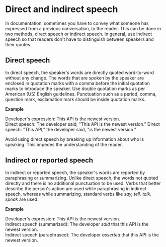 # Direct and indirect speech

In documentation, sometimes you have to convey what someone has expressed from a previous conversation, to the reader. This can be done in two methods, direct speech or indirect speech. In general, use indirect speech so that readers don't have to distinguish between speakers and their quotes.

## Direct speech

In direct speech, the speaker's words are directly quoted word-to-word without any change. The words that are spoken by the speaker are enclosed in quotation marks with a comma before the initial quotation marks to introduce the speaker. Use double quotation marks as per American (US) English guidelines. Punctuation such as a period, comma, question mark, exclamation mark should be inside quotation marks.  

**Example**  

Developer's expression: This API is the newest version.  
Direct speech: The developer said, "This API is the newest version."
Direct speech: "This API," the developer said, "is the newest version."

Avoid using direct speech by breaking up information about who is speaking. This impedes the understanding of the reader.

## Indirect or reported speech

In indirect or reported speech, the speaker's words are reported by paraphrasing or summarizing. Unlike direct speech, the words not quoted directly and there is no additional punctuation to be used. Verbs that better describe the person's action are used while paraphrasing in indirect speech, whereas while summarizing, standard verbs like *say, tell, talk, speak* are used.

**Example**  

Developer's expression: This API is the newest version.  
Indirect speech (summarized): The developer *said* that this API is the newest version.  
Indirect speech (paraphrased): The developer *asserted* that this API is the newest version.
